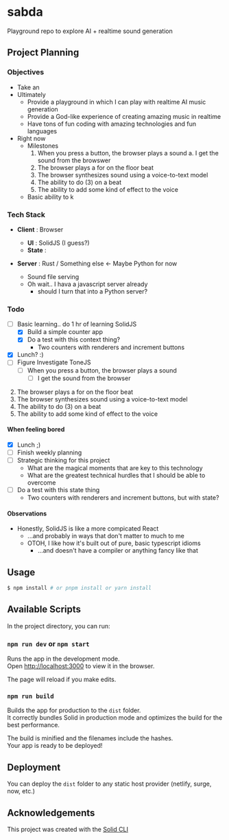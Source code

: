 # sabda

Playground repo to explore AI + realtime sound generation

## Project Planning

### Objectives

- Take an
- Ultimately
  - Provide a playground in which I can play with realtime AI music generation
  - Provide a God-like experience of creating amazing music in realtime
  - Have tons of fun coding with amazing technologies and fun languages
- Right now
  - Milestones
    1. When you press a button, the browser plays a sound
       a. I get the sound from the browswer
    2. The browser plays a for on the floor beat
    3. The browser synthesizes sound using a voice-to-text model
    4. The ability to do (3) on a beat
    5. The ability to add some kind of effect to the voice
  - Basic ability to k

### Tech Stack

- **Client** : Browser

  - **UI** : SolidJS (I guess?)
  - **State** :

- **Server** : Rust / Something else <- Maybe Python for now
  - Sound file serving
  - Oh wait.. I hava a javascript server already
    - should I turn that into a Python server?

### Todo

- [ ] Basic learning.. do 1 hr of learning SolidJS
  - [x] Build a simple counter app
  - [x] Do a test with this context thing?
    - Two counters with renderers and increment buttons
- [x] Lunch? :)
- [ ] Figure Investigate ToneJS
  - [ ] When you press a button, the browser plays a sound
    - [ ] I get the sound from the browser

2. The browser plays a for on the floor beat
3. The browser synthesizes sound using a voice-to-text model
4. The ability to do (3) on a beat
5. The ability to add some kind of effect to the voice

#### When feeling bored

- [x] Lunch ;)
- [ ] Finish weekly planning
- [ ] Strategic thinking for this project
  - What are the magical moments that are key to this technology
  - What are the greatest technical hurdles that I should be able to overcome
- [ ] Do a test with this state thing
  - Two counters with renderers and increment buttons, but with state?

#### Observations

- Honestly, SolidJS is like a more compicated React
  - ...and probably in ways that don't matter to much to me
  - OTOH, I like how it's built out of pure, basic typescript idioms
    - ...and doesn't have a compiler or anything fancy like that

## Usage

```bash
$ npm install # or pnpm install or yarn install
```

## Available Scripts

In the project directory, you can run:

### `npm run dev` or `npm start`

Runs the app in the development mode.<br>
Open [http://localhost:3000](http://localhost:3000) to view it in the browser.

The page will reload if you make edits.<br>

### `npm run build`

Builds the app for production to the `dist` folder.<br>
It correctly bundles Solid in production mode and optimizes the build for the best performance.

The build is minified and the filenames include the hashes.<br>
Your app is ready to be deployed!

## Deployment

You can deploy the `dist` folder to any static host provider (netlify, surge, now, etc.)

## Acknowledgements

This project was created with the [Solid CLI](https://solid-cli.netlify.app)
